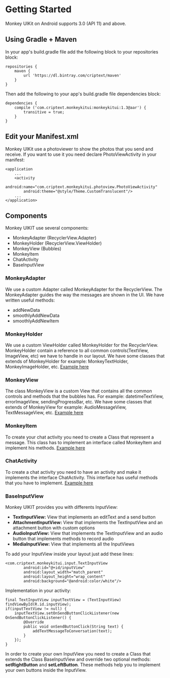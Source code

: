 # Getting Started

Monkey UIKit on Android supports 3.0 (API 11) and above.

## Using Gradle + Maven

In your app's build.gradle file add the following block to your repositories block:
```
repositories { 
    maven {
        url 'https://dl.bintray.com/criptext/maven'
    } 
}
```

Then add the following to your app's build.gradle file dependencies block:
```
dependencies {
    compile ('com.criptext.monkeykitui:monkeykitui:1.3@aar') {
        transitive = true;
    }
}
```

## Edit your Manifest.xml
Monkey UIKit use a photoviewer to show the photos that you send and receive. If you want to use it you need declare PhotoViewActivity in your manifest:
```
<application
    ...
    <activity
        android:name="com.criptext.monkeykitui.photoview.PhotoViewActivity"
        android:theme="@style/Theme.CustomTranslucent"/>
    ...
</application>
```
## Components
Monkey UIKIT use several components:
- MonkeyAdapter (RecyclerView.Adapter)
- MonkeyHolder (RecyclerView.ViewHolder)
- MonkeyView (Bubbles)
- MonkeyItem 
- ChatActivity
- BaseInputView

### MonkeyAdapter
We use a custom Adapter called MonkeyAdapter for the RecyclerView. The MonkeyAdapter guides the way the messages are shown in the UI. We have written useful methods:
- addNewData
- smoothlyAddNewData
- smoothlyAddNewItem

### MonkeyHolder
We use a custom ViewHolder called MonkeyHolder for the RecyclerView. MonkeyHolder contain a reference to all common controls(TextView, ImageView, etc) we have to handle in our layout. We have some classes that extends of MonkeyHolder for example: MonkeyTextHolder, MonkeyImageHolder, etc.
[Example here](monkeykitui/src/main/kotlin/com/criptext/monkeykitui/recycler/holders/MonkeyTextHolder.kt)

### MonkeyView
The class MonkeyView is a custom View that contains all the common controls and methods that the bubbles has. For example: datetimeTextView, errorImageView, sendingProgressBar, etc. We have some classes that extends of MonkeyView for example: AudioMessageView, TextMessageView, etc.
[Example here](monkeykitui/src/main/kotlin/com/criptext/monkeykitui/bubble/TextMessageView.kt)

### MonkeyItem
To create your chat activity you need to create a Class that represent a message. This class has to implement an interface called MonkeyItem and implement his methods.
[Example here](app/src/main/java/com/criptext/uisample/MessageItem.java)

### ChatActivity
To create a chat activity you need to have an activity and make it implements the interface ChatActivity. This interface has useful methods that you have to implement.
[Example here](app/src/main/java/com/criptext/uisample/MainActivity.java)

### BaseInputView
Monkey UIKIT provides you with differents InputView: 
- **TextInputView:** View that implements an editText and a send button
- **AttachmentInputView:** View that implements the TextInputView and an attachment button with custom options
- **AudioInputView:** View that implements the TextInputView and an audio button that implements methods to record audio
- **MediaInputView:** View that implements all the InputViews

To add your InputView inside your layout just add these lines:
```
<com.criptext.monkeykitui.input.TextInputView
        android:id="@+id/inputView"
        android:layout_width="match_parent"
        android:layout_height="wrap_content"
        android:background="@android:color/white"/>
```
Implementation in your activity:
```
final TextInputView inputTextView = (TextInputView) findViewById(R.id.inputView);
if(inputTextView != null) {
    inputTextView.setOnSendButtonClickListener(new OnSendButtonClickListener() {
        @Override
        public void onSendButtonClick(String text) {
            addTextMessageToConversation(text);
        }
    });
}
```
In order to create your own InputView you need to create a Class that extends the Class BaseInputView and override two optional methods: **setRightButton** and **setLeftButton**. These methods help you to implement your own buttons inside the InputView.





